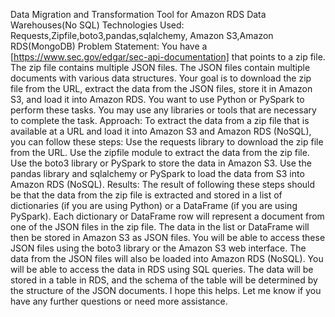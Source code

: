 Data Migration and Transformation Tool for Amazon RDS Data Warehouses(No SQL)
Technologies Used:
Requests,Zipfile,boto3,pandas,sqlalchemy, Amazon S3,Amazon RDS(MongoDB)
Problem Statement:
You have a [https://www.sec.gov/edgar/sec-api-documentation] that points to a zip file. The zip file contains multiple JSON files. The JSON files contain multiple documents with various data structures. Your goal is to download the zip file from the URL, extract the data from the JSON files, store it in Amazon S3, and load it into Amazon RDS. You want to use Python or PySpark to perform these tasks. You may use any libraries or tools that are necessary to complete the task.
Approach:
To extract the data from a zip file that is available at a URL and load it into Amazon S3 and Amazon RDS (NoSQL), you can follow these steps: 
Use the requests library to download the zip file from the URL.
Use the zipfile module to extract the data from the zip file.
Use the boto3 library or PySpark to store the data in Amazon S3.
Use the pandas library and sqlalchemy or PySpark to load the data from S3 into Amazon RDS (NoSQL).
Results:
The result of following these steps should be that the data from the zip file is extracted and stored in a list of dictionaries (if you are using Python) or a DataFrame (if you are using PySpark). Each dictionary or DataFrame row will represent a document from one of the JSON files in the zip file. 
The data in the list or DataFrame will then be stored in Amazon S3 as JSON files. You will be able to access these JSON files using the boto3 library or the Amazon S3 web interface. 
The data from the JSON files will also be loaded into Amazon RDS (NoSQL). You will be able to access the data in RDS using SQL queries. The data will be stored in a table in RDS, and the schema of the table will be determined by the structure of the JSON documents. 
I hope this helps. Let me know if you have any further questions or need more assistance.
